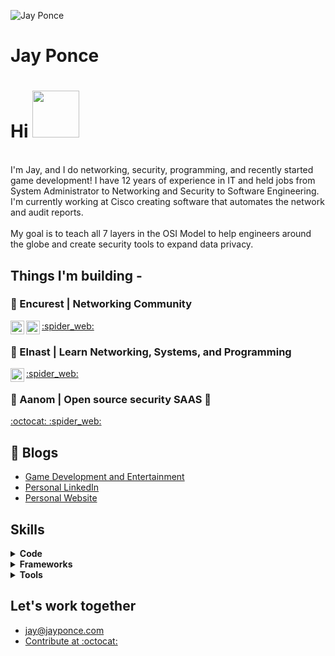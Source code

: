 ![Jay Ponce](https://github.com/jay-ponce/jay-ponce/blob/1c94f9df67ee95c308f6526cd897192a179f815a/banner.gif)

# Jay Ponce
# Hi <img src="https://media.giphy.com/media/tP0T8nA2sRlqKvYjg6/giphy.gif" width="75px">
<br>
I'm Jay, and I do networking, security, programming, and recently started game development! I have 12 years of experience in IT and held jobs from System Administrator to Networking and Security to Software Engineering. I'm currently working at Cisco creating software that automates the network and audit reports.
<br><br>
My goal is to teach all 7 layers in the OSI Model to help engineers around the globe and create security tools to expand data privacy.

## Things I'm building -

### :office: Encurest | Networking Community

<a href="https://www.encurest.com">
        :spider_web:
</a>
<a href="https://www.twitter.com/encurest">
  <img align="left" alt="Encurest | Twitter" width="22px" src="https://raw.githubusercontent.com/peterthehan/peterthehan/master/assets/twitter.svg" />
</a>
<a href="https://www.linkedin.com/company/encurest">
  <img align="left" alt="Abhishek's LinkedIN" width="22px" src="https://raw.githubusercontent.com/peterthehan/peterthehan/master/assets/linkedin.svg" />
</a>

### :school: Elnast | Learn Networking, Systems, and Programming

<a href="https://www.elnast.com">
        :spider_web:
</a>
<a href="https://www.twitter.com/elnastech">
  <img align="left" alt="Encurest | Twitter" width="22px" src="https://raw.githubusercontent.com/peterthehan/peterthehan/master/assets/twitter.svg" />
</a>


### :ninja: Aanom | Open source security SAAS :ninja:
<a href="https://github.com/aanominc">
  :octocat: 
</a>

<a href="https://www.aanom.org">
        :spider_web:
</a>

## 📝 Blogs
- [Game Development and Entertainment](https://www.inob.io)
- [Personal LinkedIn](https://www.linkedin.com/in/jayponce)
- [Personal Website](https://www.jayponce.com)

## Skills
<details>	
  <summary><b>Code </b></summary>

  <br />
  <p>
   <img src="https://img.icons8.com/plasticine/40/ffffff/bash.png"/>
   <img src="https://img.icons8.com/material-outlined/40/ffffff/c-plus-plus.png"/>
   <img src="https://img.icons8.com/ios-filled/40/ffffff/c-sharp-logo.png"/>
   <img src="https://img.icons8.com/ios/40/ffffff/java-coffee-cup-logo--v1.png"/>
   <img src="https://img.icons8.com/ios-filled/40/ffffff/javascript.png"/>
   <img src="https://img.icons8.com/ios-glyphs/40/ffffff/php.png"/>
   <img src="https://img.icons8.com/ios-glyphs/40/ffffff/python.png"/>
   <img src="https://img.icons8.com/material-outlined/40/ffffff/css.png"/>
   <img src="https://img.icons8.com/ios-glyphs/40/ffffff/html.png"/>
  </p>
</details>


<details>	
  <summary><b>Frameworks </b></summary>

  <br />
  <p>
    <img src="https://img.icons8.com/ios/50/ffffff/django.png"/>
    <img src="https://img.icons8.com/ios/50/ffffff/flask.png"/>
    <img src="https://img.icons8.com/color/50/000000/bootstrap.png"/>
    <img src="https://img.icons8.com/fluency/50/000000/laravel.png"/>
  </p>
</details>

<details>	
  <summary><b>Tools </b></summary>

  <br />
  <p>
     <img src="https://img.icons8.com/ios/50/ffffff/git.png"/>
     <img src="https://img.icons8.com/fluency/50/ffffff/visual-studio.png"/>
     <img src="https://img.icons8.com/color/50/000000/ubuntu--v1.png"/>
     <img src="https://img.icons8.com/material-outlined/50/ffffff/arch-linux.png"/>
     <img src="https://img.icons8.com/dotty/50/ffffff/macbook.png"/>
     <img src="https://img.icons8.com/fluency/50/000000/windows-10.png"/>
     <img src="https://img.icons8.com/color/48/000000/jira.png"/>
  </p>
</details>

## Let's work together

- jay@jayponce.com
- <a href="https://github.com/aanominc">Contribute at :octocat: </a>

